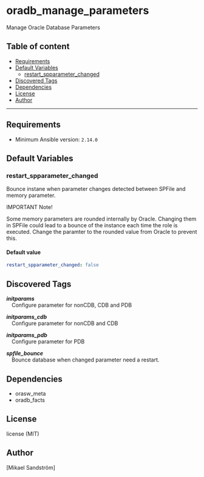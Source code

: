 # oradb_manage_parameters

Manage Oracle Database Parameters

## Table of content

- [Requirements](#requirements)
- [Default Variables](#default-variables)
  - [restart_spparameter_changed](#restart_spparameter_changed)
- [Discovered Tags](#discovered-tags)
- [Dependencies](#dependencies)
- [License](#license)
- [Author](#author)

---

## Requirements

- Minimum Ansible version: `2.14.0`


## Default Variables

### restart_spparameter_changed

Bounce instane when parameter changes detected between SPFile and memory parameter.

IMPORTANT Note!

Some memory parameters are rounded internally by Oracle.
Changing them in SPFile could lead to a bounce of the instance each time the role is executed.
Change the paramter to the rounded value from Oracle to prevent this.

#### Default value

```YAML
restart_spparameter_changed: false
```

## Discovered Tags

**_initparams_**\
&emsp;Configure parameter for nonCDB, CDB and PDB

**_initparams_cdb_**\
&emsp;Configure parameter for nonCDB and CDB

**_initparams_pdb_**\
&emsp;Configure parameter for PDB

**_spfile_bounce_**\
&emsp;Bounce database when changed parameter need a restart.


## Dependencies

- orasw_meta
- oradb_facts

## License

license (MIT)

## Author

[Mikael Sandström]
